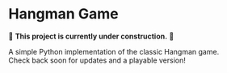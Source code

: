 # Hangman Game

🚧 **This project is currently under construction.** 🚧

A simple Python implementation of the classic Hangman game.  
Check back soon for updates and a playable version!